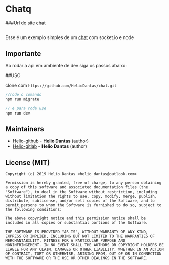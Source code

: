 # Chatq

###Url do site
[chat](https://chatqe.herokuapp.com/)

## 

Esse é um exemplo simples de um [chat](https://chatqe.herokuapp.com/) com socket.io e node

## Importante

Ao rodar a api em ambiente de dev siga os passos abaixo:

##USO


clone com  `https://github.com/HelioDantas/chat.git`

```javascript
//rode o comando
npm run migrate

// e para roda use
npm run dev
```




## Maintainers

- [Helio-github](https://github.com/HelioDantas) - **Helio Dantas** (author)
- [Helio-gitlab](https://gitlab.com/HelioDantas)  - **Helio Dantas** (author)

## License (MIT)
```
Copyright (c) 2019 Helio Dantas <helio_dantas@outlook.com>

Permission is hereby granted, free of charge, to any person obtaining
a copy of this software and associated documentation files (the
"Software"), to deal in the Software without restriction, including
without limitation the rights to use, copy, modify, merge, publish,
distribute, sublicense, and/or sell copies of the Software, and to
permit persons to whom the Software is furnished to do so, subject to
the following conditions:

The above copyright notice and this permission notice shall be
included in all copies or substantial portions of the Software.

THE SOFTWARE IS PROVIDED "AS IS", WITHOUT WARRANTY OF ANY KIND,
EXPRESS OR IMPLIED, INCLUDING BUT NOT LIMITED TO THE WARRANTIES OF
MERCHANTABILITY, FITNESS FOR A PARTICULAR PURPOSE AND
NONINFRINGEMENT. IN NO EVENT SHALL THE AUTHORS OR COPYRIGHT HOLDERS BE
LIABLE FOR ANY CLAIM, DAMAGES OR OTHER LIABILITY, WHETHER IN AN ACTION
OF CONTRACT, TORT OR OTHERWISE, ARISING FROM, OUT OF OR IN CONNECTION
WITH THE SOFTWARE OR THE USE OR OTHER DEALINGS IN THE SOFTWARE.
```


